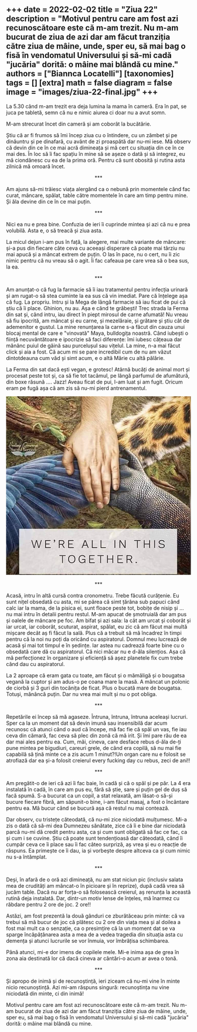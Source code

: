 
+++
date = 2022-02-02
title = "Ziua 22"
description = "Motivul pentru care am fost azi recunoscătoare este că m-am trezit. Nu m-am bucurat de ziua de azi dar am făcut tranziția către ziua de mâine, unde, sper eu, să mai bag o fisă în vendomatul Universului și să-mi cadă "jucăria" dorită: o mâine mai blândă cu mine."
authors = ["Biannca Locatelli"]
[taxonomies]
tags = []
[extra]
math = false
diagram = false
image = "images/ziua-22-final.jpg"
+++
---

La 5.30 când m-am trezit era deja lumina la mama în cameră. Era în pat, se juca pe tabletă, semn că nu e nimic aiurea ci doar nu a avut somn.

M-am strecurat încet din cameră și am coborât la bucătărie.

Știu că ar fi frumos să îmi încep ziua cu o întindere, cu un zâmbet și pe dinăuntru și pe dinafară, cu avânt de zi proaspătă dar nu-mi iese. Mă observ că devin din ce în ce mai acră dimineața și mă cert cu situația din ce în ce mai des. În loc să îi fac spațiu în mine să se așeze o dată și să integrez, eu mă ciondănesc cu ea de la prima oră. Pentru că sunt obosită și rutina asta zilnică mă omoară încet.

<p style="text-align: center;">***</p>

Am ajuns să-mi trăiesc viața alergând ca o nebună prin momentele când fac curat, mâncare, spălat, table către momentele în care am timp pentru mine. Și ăla devine din ce în ce mai puțin.

<p style="text-align: center;">***</p>

Nici ea nu e prea bine. Confuzia de ieri îi cuprinde mintea și azi că nu e prea volubilă. Asta e, o să treacă și ziua asta.

La micul dejun i-am pus în față, la alegere, mai multe variante de mâncare: și-a pus din fiecare câte ceva cu aceeași disperare că poate mai târziu nu mai apucă și a mâncat extrem de puțin. O las în pace, nu o cert, nu îi zic nimic pentru că nu vreau să o agit. Îi fac cafeaua pe care vrea să o bea sus, la ea.

<p style="text-align: center;">***</p>

Am anunțat-o că fug la farmacie să îi iau tratamentul pentru infecția urinară și am rugat-o să stea cuminte la ea sus că vin imediat. Pare că înțelege așa că fug. La propriu. Intru și la Mega de lângă farmacie să iau ficat de pui că știu că îi place. Ghinion, nu au. Așa e când te grăbești! Trec strada la Ferma din sat și, când intru, iau direct în piept mirosul de carne afumată! Nu vreau să fiu ipocrită, am mâncat și eu carne, și mezelăraie, și grătare și știu cât de ademenitor e gustul. La mine renunțarea la carne s-a făcut din cauza unui blocaj mental de care e "vinovată" Maya, bulldogița noastră. Când iubești o ființă necuvântătoare e ipocrizie să faci diferențe: îmi iubesc cățeaua dar mănânc puiul de găină sau purcelușul sau vițelul. La mine, n-a mai făcut click și aia a fost. Că acum mi se pare incredibil cum de nu am văzut dintotdeauna cum văd și simt acum, e o altă Mărie cu altă pălărie.

La Ferma din sat dacă ești vegan, e grotesc! Atârnă bucăți de animal mort și procesat peste tot și, ca să fie tot tacâmul, pe lângă parfumul de afumătură, din boxe răsună …. Jazz! Aveau ficat de pui, l-am luat și am fugit. Oricum eram pe fugă așa că am zis să nu-mi pierd antrenamentul.


<div class="flex justify-center">
  <img src="images/ziua-22.jpeg" />
</div>

<p style="text-align: center;">***</p>

Acasă, intru în altă cursă contra cronometru. Trebe făcută curățenie. Eu sunt nițel obsedată cu asta, mi se părea că simt țărâna sub papuci când calc iar la mama, de la pisica ei, sunt floace peste tot, bobițe de nisip și … nu mai intru în detalii pentru restul. M-am apucat de șmotruială dar am pus și oalele de mâncare pe foc. Am bifat și azi sala: la cât am urcat și coborât și iar urcat, iar coborât, scuturat, aspirat, spălat, eu zic că am făcut mai multă mișcare decât aș fi făcut la sală. Plus că a trebuit să mă încadrez în timpi pentru că la noi nu poți da oricând cu aspiratorul. Domnul meu lucrează de acasă și mai tot timpul e în ședințe. Iar astea nu cadrează foarte bine cu o obsedată care dă cu aspiratorul. Că nici măcar nu e d-ăla silențios. Așa că mă perfecționez în organizare și eficiență să așez planetele fix cum trebe când dau cu aspiratorul.

La 2 aproape că eram gata cu toate, am făcut și o mămăligă și o bougatsa vegană la cuptor și am adus-o pe coana mare la masă. A mâncat un polonic de ciorbă și 3 guri din tocănița de ficat. Plus o bucată mare de bougatsa. Totuși, mănâncă puțin. Dar nu vrea mai mult și nu o pot obliga.

<p style="text-align: center;">***</p>

Repetările ei încep să mă agaseze. Întruna, întruna, întruna aceleași lucruri. Sper ca la un moment dat să devin imună sau insensibilă dar acum recunosc că atunci când o aud că începe, mă fac fie că spăl un vas, fie iau ceva din cămară, fac ceva să plec din zonă că mă irit. Și îmi pare rău de ea dar mai ales pentru ea. Cum, măi, cineva, care desface rebus d-ăla de-ți pune mintea pe bigudiuri, careuri grele, de când era copilă, să nu mai fie capabilă să țină minte ce a zis acum 1 minut?!Un organ care nu e folosit se atrofiază dar ea și-a folosit creierul every fucking day cu rebus, zeci de ani!!

<p style="text-align: center;">***</p>

Am pregătit-o de ieri că azi îi fac baie, în cadă și că o spăl și pe păr. La 4 era instalată în cadă, în care am pus eu, fără să știe, sare și puțin gel de duș să facă spumă. S-a bucurat ca un copil, a stat relaxată, am lăsat-o să-și bucure fiecare fibră, am săpunit-o bine, i-am făcut masaj, a fost o încântare pentru ea. Mă bucur când se bucură așa că restul nu mai contează.

Dar observ, cu tristețe căteodată, că nu-mi zice niciodată mulțumesc. Mi-a zis o dată că să-mi dea Dumnezeu sănătate, zice că îi e bine dar niciodată parcă nu-mi dă credit pentru asta, ca și cum sunt obligată să fac ce fac, ca și cum i se cuvine. Știu că poate sunt tendențioasă dar câteodată, când îi cumpăr ceva ce îi place sau îi fac câteo surpriză, aș vrea și eu o reacție de răspuns. Ea primește ce îi dau, ia și vorbește despre altceva ca și cum nimic nu s-a întâmplat.

<p style="text-align: center;">***</p>

Deși, în afară de o oră azi dimineață, nu am stat niciun pic (inclusiv salata mea de crudități am mâncat-o în picioare și în reprize), după cadă vrea să jucăm table. Dacă nu ar forța-o să folosească creierul, aș renunța la această rutină deja instalată. Dar, dintr-un motiv lense de înțeles, mă înarmez cu răbdare pentru 2 ore de joc. 2 ore!!

Astăzi, am fost prezentă la două gânduri ce zburătăceau prin minte: că va trebui să mă bucur de joc că plătesc cu 2 ore din viața mea și al doilea a fost mai mult ca o senzație, ca o presimțire că la un moment dat se va sparge încăpățânarea asta a mea de a vedea tragedia din situația asta cu demența și atunci lucrurile se vor înmuia, vor îmbrățisa schimbarea.

Până atunci, mi-e dor imens de copilele mele. Mi-e inima așa de grea în zona aia destinată lor că dacă cineva ar cântări-o acum ar avea o tonă.

<p style="text-align: center;">***</p>

Și apropo de inimă și de recunoștință, ieri ziceam că nu-mi vine în minte nicio recunoștință. Azi mi-am răspuns singură: recunoștința nu vine niciodată din minte, ci din inimă!

Motivul pentru care am fost azi recunoscătoare este că m-am trezit. Nu m-am bucurat de ziua de azi dar am făcut tranziția către ziua de mâine, unde, sper eu, să mai bag o fisă în vendomatul Universului și să-mi cadă "jucăria" dorită: o mâine mai blândă cu mine.
